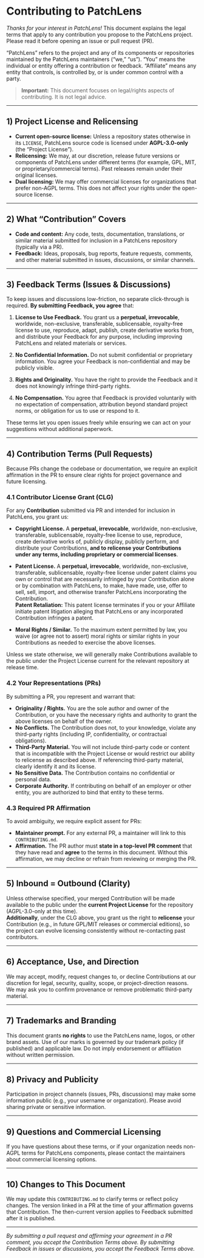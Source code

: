 # Contributing to PatchLens

_Thanks for your interest in PatchLens!_ This document explains the legal terms that apply to any contribution you propose to the PatchLens project. Please read it before opening an issue or pull request (PR).

“PatchLens” refers to the project and any of its components or repositories maintained by the PatchLens maintainers (“we,” “us”). “You” means the individual or entity offering a contribution or feedback. “Affiliate” means any entity that controls, is controlled by, or is under common control with a party.

> **Important:** This document focuses on legal/rights aspects of contributing. It is not legal advice.

---

## 1) Project License and Relicensing

- **Current open-source license:** Unless a repository states otherwise in its `LICENSE`, PatchLens source code is licensed under **AGPL-3.0-only** (the “Project License”).
- **Relicensing:** We may, at our discretion, release future versions or components of PatchLens under different terms (for example, GPL, MIT, or proprietary/commercial terms). Past releases remain under their original licenses.
- **Dual licensing:** We may offer commercial licenses for organizations that prefer non-AGPL terms. This does not affect your rights under the open-source license.

---

## 2) What “Contribution” Covers

- **Code and content:** Any code, tests, documentation, translations, or similar material submitted for inclusion in a PatchLens repository (typically via a PR).
- **Feedback:** Ideas, proposals, bug reports, feature requests, comments, and other material submitted in issues, discussions, or similar channels.

---

## 3) Feedback Terms (Issues & Discussions)

To keep issues and discussions low-friction, no separate click-through is required. **By submitting Feedback, you agree** that:

1. **License to Use Feedback.** You grant us a **perpetual, irrevocable**, worldwide, non-exclusive, transferable, sublicensable, royalty-free license to use, reproduce, adapt, publish, create derivative works from, and distribute your Feedback for any purpose, including improving PatchLens and related materials or services.

2. **No Confidential Information.** Do not submit confidential or proprietary information. You agree your Feedback is non-confidential and may be publicly visible.

3. **Rights and Originality.** You have the right to provide the Feedback and it does not knowingly infringe third-party rights.

4. **No Compensation.** You agree that Feedback is provided voluntarily with no expectation of compensation, attribution beyond standard project norms, or obligation for us to use or respond to it.

These terms let you open issues freely while ensuring we can act on your suggestions without additional paperwork.

---

## 4) Contribution Terms (Pull Requests)

Because PRs change the codebase or documentation, we require an explicit affirmation in the PR to ensure clear rights for project governance and future licensing.

### 4.1 Contributor License Grant (CLG)

For any **Contribution** submitted via PR and intended for inclusion in PatchLens, you grant us:

- **Copyright License.** A **perpetual, irrevocable**, worldwide, non-exclusive, transferable, sublicensable, royalty-free license to use, reproduce, create derivative works of, publicly display, publicly perform, and distribute your Contributions, **and to relicense your Contributions under any terms, including proprietary or commercial licenses**.

- **Patent License.** A **perpetual, irrevocable**, worldwide, non-exclusive, transferable, sublicensable, royalty-free license under patent claims you own or control that are necessarily infringed by your Contribution alone or by combination with PatchLens, to make, have made, use, offer to sell, sell, import, and otherwise transfer PatchLens incorporating the Contribution.  
  **Patent Retaliation:** This patent license terminates if you or your Affiliate initiate patent litigation alleging that PatchLens or any incorporated Contribution infringes a patent.

- **Moral Rights / Similar.** To the maximum extent permitted by law, you waive (or agree not to assert) moral rights or similar rights in your Contributions as needed to exercise the above licenses.

Unless we state otherwise, we will generally make Contributions available to the public under the Project License current for the relevant repository at release time.

### 4.2 Your Representations (PRs)

By submitting a PR, you represent and warrant that:

- **Originality / Rights.** You are the sole author and owner of the Contribution, or you have the necessary rights and authority to grant the above licenses on behalf of the owner.
- **No Conflicts.** The Contribution does not, to your knowledge, violate any third-party rights (including IP, confidentiality, or contractual obligations).
- **Third-Party Material.** You will not include third-party code or content that is incompatible with the Project License or would restrict our ability to relicense as described above. If referencing third-party material, clearly identify it and its license.
- **No Sensitive Data.** The Contribution contains no confidential or personal data.
- **Corporate Authority.** If contributing on behalf of an employer or other entity, you are authorized to bind that entity to these terms.

### 4.3 Required PR Affirmation

To avoid ambiguity, we require explicit assent for PRs:

- **Maintainer prompt.** For any external PR, a maintainer will link to this `CONTRIBUTING.md`.
- **Affirmation.** The PR author must **state in a top-level PR comment** that they have read and **agree** to the terms in this document. Without this affirmation, we may decline or refrain from reviewing or merging the PR.

---

## 5) Inbound = Outbound (Clarity)

Unless otherwise specified, your merged Contribution will be made available to the public under the **current Project License** for the repository (AGPL-3.0-only at this time).  
**Additionally**, under the CLG above, you grant us the right to **relicense** your Contribution (e.g., in future GPL/MIT releases or commercial editions), so the project can evolve licensing consistently without re-contacting past contributors.

---

## 6) Acceptance, Use, and Direction

We may accept, modify, request changes to, or decline Contributions at our discretion for legal, security, quality, scope, or project-direction reasons. We may ask you to confirm provenance or remove problematic third-party material.

---

## 7) Trademarks and Branding

This document grants **no rights** to use the PatchLens name, logos, or other brand assets. Use of our marks is governed by our trademark policy (if published) and applicable law. Do not imply endorsement or affiliation without written permission.

---

## 8) Privacy and Publicity

Participation in project channels (issues, PRs, discussions) may make some information public (e.g., your username or organization). Please avoid sharing private or sensitive information.

---

## 9) Questions and Commercial Licensing

If you have questions about these terms, or if your organization needs non-AGPL terms for PatchLens components, please contact the maintainers about commercial licensing options.

---

## 10) Changes to This Document

We may update this `CONTRIBUTING.md` to clarify terms or reflect policy changes. The version linked in a PR at the time of your affirmation governs that Contribution. The then-current version applies to Feedback submitted after it is published.

---

_By submitting a pull request and affirming your agreement in a PR comment, you accept the Contribution Terms above. By submitting Feedback in issues or discussions, you accept the Feedback Terms above._
